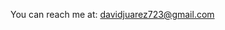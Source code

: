 You can reach me at: davidjuarez723@gmail.com

<!---
davidjuarez723/davidjuarez723 is a ✨ special ✨ repository because its `README.md` (this file) appears on your GitHub profile.
You can click the Preview link to take a look at your changes.
--->
